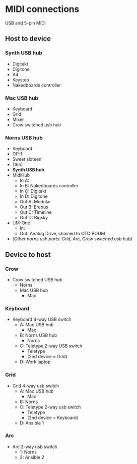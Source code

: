 # MIDI connections #
USB and 5-pin MIDI

## Host to device ##

### Synth USB hub ###
- Digitakt
- Digitone
- A4
- Keystep
- Nakedboards controller
 
### Mac USB hub ###
- Keyboard
- Grid
- Mixer
- Crow switched usb hub

### Norns USB hub ###
- Keyboard
- OP-1
- Sweet sixteen
- (16n)
- **Synth USB hub**
- MidiHub
  - In A:  
  - In B: Nakedboards controller
  - In C: Digitakt
  - In D: Digitone
  - Out A: Modular
  - Out B: Erebus
  - Out C: Timeline
  - Out D: Bigsky
- UM-One
  - In:
  - Out: Analog Drive, chained to OTO BOUM
- *(Other norns usb ports: Grid, Arc, Crow switched usb hub)*


## Device to host ##

### Crow ###
- Crow switched USB hub
  - Norns
  - Mac USB hub
    - Mac
 
### Keyboard ###
- Keyboard 4-way USB switch
  - A: Mac USB hub
    - Mac
  - B: Norns USB hub
    - Norns
  - C: Teletype 2-way USB switch
    - Teletype
    - (2nd device = Grid)
  - D: Work laptop
 
### Grid ###
- Grid 4-way usb switch
  - A: Mac USB hub
    - Mac
  - B: Norns
  - C: Teletype 2-way usb switch
    - Teletype
    - (2nd device = Keyboard)
  - D: Ansible 1
 
### Arc ###
- Arc 2-way usb switch
  - 1: Norns
  - 2: Ansible 2
